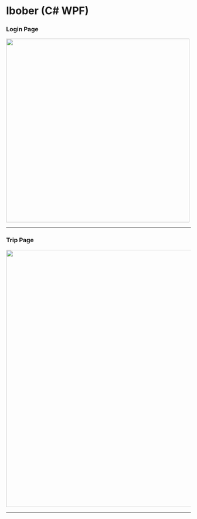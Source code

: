 <h1>Ibober (C# WPF)</h1>

<h3>Login Page</h3>
<img src='https://user-images.githubusercontent.com/47938513/107570419-e903b200-6c02-11eb-9f5d-43afa90559fe.png' width='500'/>
<hr/>

<h3>Trip Page</h3>
<img src='https://user-images.githubusercontent.com/47938513/107570427-eacd7580-6c02-11eb-8474-65eb35e232fe.png' width='700'/>
<hr/>
